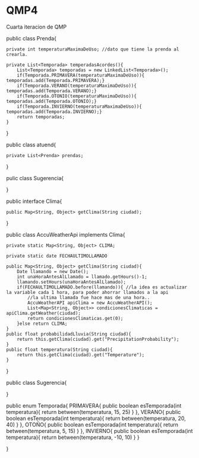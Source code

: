 # QMP4
Cuarta iteracion de QMP

public class Prenda{
	
	private int temperaturaMaximaDeUso; //dato que tiene la prenda al crearla. 
	
	private List<Temporada> temperadasAcordes(){
		List<Temporada> temporadas = new LinkedList<Temporada>();
		if(Temporada.PRIMAVERA(temperaturaMaximaDeUso)){ temporadas.add(Temporada.PRIMAVERA);}
		if(Temporada.VERANO(temperaturaMaximaDeUso)){ temporadas.add(Temporada.VERANO);}
		if(Temporada.OTONIO(temperaturaMaximaDeUso)){ temporadas.add(Temporada.OTONIO);}
		if(Temporada.INVIERNO(temperaturaMaximaDeUso)){ temporadas.add(Temporada.INVIERNO);}
		return temporadas;
	}
	
}

public class atuend{

	private List<Prenda> prendas;
}

pulic class Sugerencia{
	
	
}

public interface Clima{

	public Map<String, Object> getClima(String ciudad);
}

public class AccuWeatherApi implements Clima{

	private static Map<String, Object> CLIMA;

	private static date FECHAULTIMOLLAMADO

	public Map<String, Object> getClima(String ciudad){
		Date llamando = new Date();
		int unaHoraAntesAlLlamado = llamado.getHours()-1; 
		llamando.setHours(unaHoraAntesAlLlamado);
		if(FECHAULTIMOLLAMADO.before(llamando)){ //la idea es actualizar la variable cada 1 hora, para poder ahorrar llamados a la api 
			//la ultima llamada fue hace mas de una hora.. 
			AccuWeatherAPI apiClima = new AccuWeatherAPI();
			List<Map<String, Object>> condicionesClimaticas = apiClima.getWeather(ciudad);  
			return condicionesClimaticas.get(0);
		}else return CLIMA;
	}	
	public float probabilidadLluvia(String ciudad){
		return this.getClima(ciudad).get("PrecipitationProbability");
	}
	public float temperatura(String ciudad){
		return this.getClima(ciudad).get("Temperature");
	}
}

public class Sugerencia{
	
}

public enum Temporada{
	PRIMAVERA{
	public boolean esTemporada(int temperatura){
		return between(temperatura, 15, 25)
	}
	}, VERANO{
	public boolean esTemporada(int temperatura){
		return between(temperatura, 20, 40)
	}
	}, OTOÑO{
	public boolean esTemporada(int temperatura){
		return between(temperatura, 5, 15)
	}
	}, INVIERNO{
	public boolean esTemporada(int temperatura){
		return between(temperatura, -10, 10)
	}
	}
	
}
